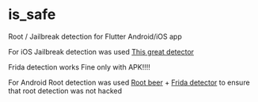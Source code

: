 # is_safe
Root / Jailbreak detection for Flutter Android/iOS app

For iOS Jailbreak detection was used [This great detector](https://github.com/avltree9798/isJailbroken)


Frida detection works Fine only with APK!!!!

For Android Root detection was used [Root beer](https://github.com/scottyab/rootbeer) + [Frida detector](https://github.com/darvincisec/DetectFrida) to ensure that root detection was not hacked

